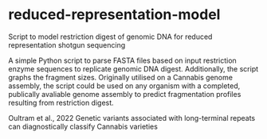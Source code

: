 # reduced-representation-model
Script to model restriction digest of genomic DNA for reduced representation shotgun sequencing

A simple Python script to parse FASTA files based on input restriction enzyme sequences to replicate genomic DNA digest. Additionally, the script graphs the fragment sizes.
Originally utilised on a Cannabis genome assembly, the script could be used on any organism with a completed, publically avaliable genome assembly to predict fragmentation profiles resulting from restriction digest. 


Oultram et al., 2022 Genetic variants associated with long-terminal repeats can diagnostically classify Cannabis varieties
